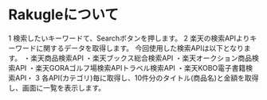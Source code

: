 # Rakugleについて

1 検索したいキーワードて、Searchボタンを押します。
2 楽天の検索APIよりキーワードに関するデータを取得します。
今回使用した検索APIは以下となります。
・楽天商品検索API
・楽天ブックス総合検索API
・楽天オークション商品検索API
・楽天GORAゴルフ場検索APIトラベル検索API
・楽天KOBO電子書籍検索API・
3 各API(カテゴリ)毎に取得し、10件分のタイトル(商品名)と金額を取得し、画面に一覧を表示します。